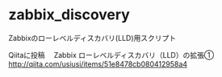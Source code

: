 zabbix_discovery
================

Zabbixのローレベルディスカバリ(LLD)用スクリプト


Qiitaに投稿
　Zabbix ローレベルディスカバリ（LLD）の拡張①
　http://qiita.com/usiusi/items/51e8478cb080412958a4
